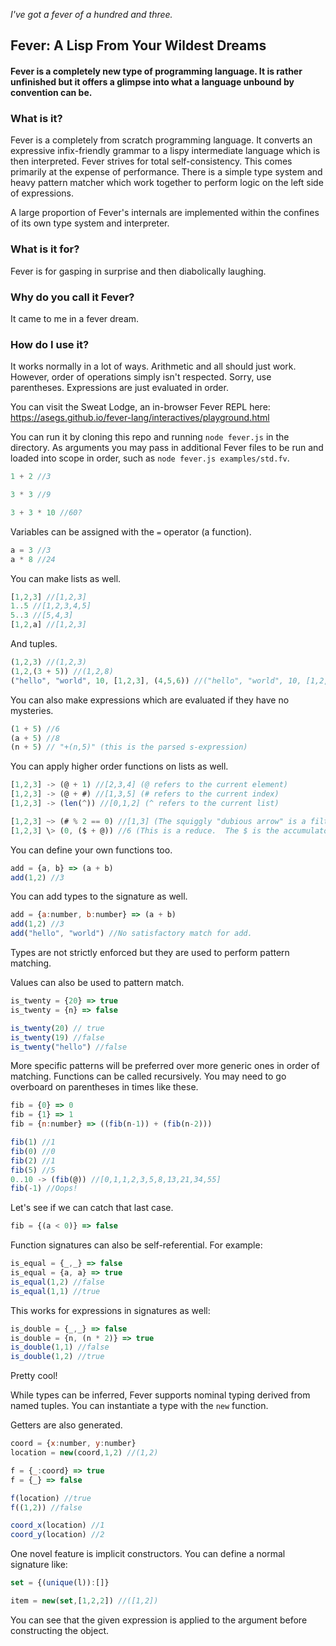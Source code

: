 _I've got a fever of a hundred and three._

## Fever: A Lisp From Your Wildest Dreams

#### Fever is a completely new type of programming language.  It is rather unfinished but it offers a glimpse into what a language unbound by convention can be.

### What is it?

Fever is a completely from scratch programming language.  It converts an expressive infix-friendly grammar to a lispy intermediate language which is then interpreted.
Fever strives for total self-consistency.  This comes primarily at the expense of performance.
There is a simple type system and heavy pattern matcher which work together to perform logic on the left side of expressions.

A large proportion of Fever's internals are implemented within the confines of its own type system and interpreter.

### What is it for?

Fever is for gasping in surprise and then diabolically laughing.

### Why do you call it Fever?

It came to me in a fever dream.


### How do I use it?
It works normally in a lot of ways.  Arithmetic and all should just work.  However, order of operations simply isn't respected.
Sorry, use parentheses.  Expressions are just evaluated in order.

You can visit the Sweat Lodge, an in-browser Fever REPL here:
https://asegs.github.io/fever-lang/interactives/playground.html

You can run it by cloning this repo and running `node fever.js` in the directory.  As arguments you may pass in additional Fever files to be run and loaded into scope in order, such as `node fever.js examples/std.fv`.

```js
1 + 2 //3

3 * 3 //9

3 + 3 * 10 //60?
```

Variables can be assigned with the `=` operator (a function).
```js
a = 3 //3
a * 8 //24
```

You can make lists as well.
```js
[1,2,3] //[1,2,3]
1..5 //[1,2,3,4,5]
5..3 //[5,4,3]
[1,2,a] //[1,2,3]
```

And tuples.
```js
(1,2,3) //(1,2,3)
(1,2,(3 + 5)) //(1,2,8)
("hello", "world", 10, [1,2,3], (4,5,6)) //("hello", "world", 10, [1,2,3], (4,5,6))

```

You can also make expressions which are evaluated if they have no mysteries.
```js
(1 + 5) //6
(a + 5) //8
(n + 5) // "+(n,5)" (this is the parsed s-expression)
```

You can apply higher order functions on lists as well.

```js
[1,2,3] -> (@ + 1) //[2,3,4] (@ refers to the current element)
[1,2,3] -> (@ + #) //[1,3,5] (# refers to the current index)
[1,2,3] -> (len(^)) //[0,1,2] (^ refers to the current list)

[1,2,3] ~> (# % 2 == 0) //[1,3] (The squiggly "dubious arrow" is a filter operator)
[1,2,3] \> (0, ($ + @)) //6 (This is a reduce.  The $ is the accumulator, the 0 is the starting value)
```

You can define your own functions too.

```js
add = {a, b} => (a + b)
add(1,2) //3
```

You can add types to the signature as well.

```js
add = {a:number, b:number} => (a + b)
add(1,2) //3
add("hello", "world") //No satisfactory match for add.
```

Types are not strictly enforced but they are used to perform pattern matching.

Values can also be used to pattern match.

```js
is_twenty = {20} => true
is_twenty = {n} => false

is_twenty(20) // true
is_twenty(19) //false
is_twenty("hello") //false
```

More specific patterns will be preferred over more generic ones in order of matching.
Functions can be called recursively.  You may need to go overboard on parentheses in times like these.
```js
fib = {0} => 0
fib = {1} => 1
fib = {n:number} => ((fib(n-1)) + (fib(n-2)))

fib(1) //1
fib(0) //0
fib(2) //1
fib(5) //5
0..10 -> (fib(@)) //[0,1,1,2,3,5,8,13,21,34,55]
fib(-1) //Oops!
```

Let's see if we can catch that last case.
```js
fib = {(a < 0)} => false
```

Function signatures can also be self-referential.  For example:
```js
is_equal = {_,_} => false
is_equal = {a, a} => true
is_equal(1,2) //false
is_equal(1,1) //true
```

This works for expressions in signatures as well:
```js
is_double = {_,_} => false
is_double = {n, (n * 2)} => true
is_double(1,1) //false
is_double(1,2) //true
```

Pretty cool!


While types can be inferred, Fever supports nominal typing derived from named tuples.
You can instantiate a type with the `new` function.

Getters are also generated.

```js
coord = {x:number, y:number}
location = new(coord,1,2) //(1,2)

f = {_:coord} => true
f = {_} => false

f(location) //true
f((1,2)) //false

coord_x(location) //1
coord_y(location) //2
```

One novel feature is implicit constructors.  You can define a normal signature like:

```js
set = {(unique(l)):[]}

item = new(set,[1,2,2]) //([1,2])
```

You can see that the given expression is applied to the argument before constructing the object.
